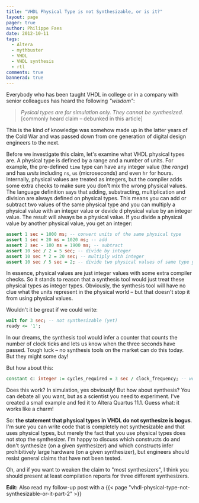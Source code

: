 ```yaml
---
title: "VHDL Physical Type is not Synthesizable, or is it?"
layout: page 
pager: true
author: Philippe Faes
date: 2012-10-11
tags: 
  - Altera
  - mythbuster
  - VHDL
  - VHDL synthesis
  - rtl
comments: true
bannerad: true
---
```


Everybody who has been taught VHDL in college or in a company with senior colleagues has heard the following *"wisdom"*:

> *Pysical types are for simulation only. They cannot be synthesized.*
> \[commonly heard claim – debunked in this article\]

This is the kind of knowledge was somehow made up in the latter years of the Cold War and was passed down from one generation of digital design engineers to the next. 

Before we investigate this claim, let's examine what VHDL physical types are. A physical type is defined by a range and a number of units. For example, the pre-defined `time` type can have any integer value (the *range*) and has *units* including `ns`, `us` (microseconds) and even `hr` for hours. Internally, physical values are treated as integers, but the compiler adds some extra checks to make sure you don't mix the wrong physical values. The language definition says that adding, substracting, multiplication and division are always defined on physical types. This means you can add or subtract two values of the same physical type and you can multiply a physical value with an integer value or devide d physical value by an integer value. The result will always be a physical value. If you divide a physical value by another physical value, you get an integer:

```vhdl
assert 1 sec = 1000 ms; -- convert units of the same physical type
assert 1 sec + 20 ms = 1020 ms; -- add
assert 2 sec - 100 ms = 1900 ms; -- subtract
assert 10 sec / 2 = 5 sec; -- divide by integer
assert 10 sec * 2 = 20 sec; -- multiply with integer
assert 10 sec / 5 sec = 2; -- divide two physical values of same type yields an integer
```

In essence, physical values are just integer values with some extra compiler checks. So it stands to reason that a synthesis tool would just treat these physical types as integer types. Obviously, the synthesis tool will have no clue what the units represent in the physical world – but that doesn't stop it from using physical values.

Wouldn't it be great if we could write:
```vhdl
wait for 3 sec; -- not synthesizable (yet)
ready <= '1';
```
In our dreams, the synthesis tool would infer a counter that counts the number of clock ticks and lets us know when the three seconds have passed. Tough luck – no synthesis tools on the market can do this today. But they might some day!

But how about this:
```vhdl
constant c: integer := cycles_required = 3 sec / clock_frequency; -- works fine!
```
Does this work? In simulation, yes obviously! But how about synthesis? You can debate all you want, but as a scientist you need to experiment. I've created a small example and fed it to Altera Quartus 11.1. Guess what: it works like a charm!

So: **the statement that physical types in VHDL do not synthesize is bogus**. I'm sure you can write code that is completely not synthesizable and that uses physical types, but merely the fact that you use physical types does not stop the synthesizer. I'm happy to discuss which constructs do and don't synthesize (on a given synthesizer) and which constructs infer prohibitively large hardware (on a given synthesizer), but engineers should resist general claims that have not been tested.

Oh, and if you want to weaken the claim to "most synthesizers", I think you should present at least compilation reports for three different synthesizers.

**Edit:** Also read my follow-up post with a {{< page "vhdl-physical-type-not-synthesizable-or-it-part-2" >}}
